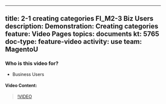 
---
title: 2-1 creating categories FI_M2-3 Biz Users
description: Demonstration: Creating categories
feature: Video Pages
topics: documents
kt: 5765
doc-type: feature-video
activity: use
team: MagentoU
---

### Who is this video for?

* Business Users

#### Video Content:

>[!VIDEO](https://video.tv.adobe.com/v/35950)

